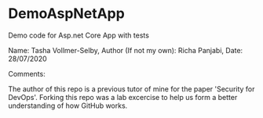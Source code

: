 # DemoAspNetApp
Demo code for Asp.net Core App with tests

Name:                   Tasha Vollmer-Selby,
Author (If not my own): Richa Panjabi,
Date:                   28/07/2020

Comments:

The author of this repo is a previous tutor of mine for the paper 'Security for DevOps'. 
Forking this repo was a lab excercise to help us form a better understanding of how GitHub works.
